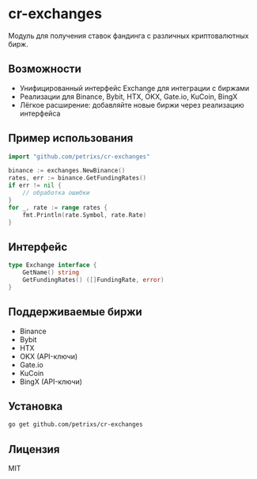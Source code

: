 # cr-exchanges

Модуль для получения ставок фандинга с различных криптовалютных бирж.

## Возможности
- Унифицированный интерфейс Exchange для интеграции с биржами
- Реализации для Binance, Bybit, HTX, OKX, Gate.io, KuCoin, BingX
- Лёгкое расширение: добавляйте новые биржи через реализацию интерфейса

## Пример использования

```go
import "github.com/petrixs/cr-exchanges"

binance := exchanges.NewBinance()
rates, err := binance.GetFundingRates()
if err != nil {
    // обработка ошибки
}
for _, rate := range rates {
    fmt.Println(rate.Symbol, rate.Rate)
}
```

## Интерфейс

```go
type Exchange interface {
    GetName() string
    GetFundingRates() ([]FundingRate, error)
}
```

## Поддерживаемые биржи
- Binance
- Bybit
- HTX
- OKX (API-ключи)
- Gate.io
- KuCoin
- BingX (API-ключи)

## Установка

```sh
go get github.com/petrixs/cr-exchanges
```

## Лицензия
MIT 